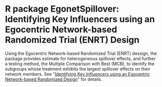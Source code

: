 # R package EgonetSpillover: Identifying Key Influencers using an Egocentric Network-based Randomized Trial (ENRT) Design

Using the Egocentric Network-based Randomized Trial (ENRT) dessign, the package provides estimate for  heterogeneous spillover effects, and further a testing method, the Multiple Comparison with Best (MCB), to identify the subgroups whose treatment exhibits the largest spillover effects on their network members. See "[Identifying Key Influencers using an Egocentric Network-based Randomized Design](https://arxiv.org/abs/2502.10170)" for details.
